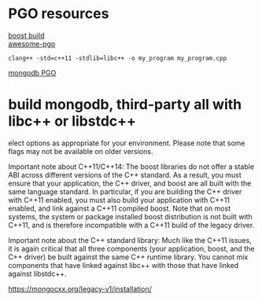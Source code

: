 # PGO resources
[boost build](https://gist.github.com/Shauren/5c28f646bf7a28b470a8)\
[awesome-pgo](https://github.com/zamazan4ik/awesome-pgo/)


```
clang++ -std=c++11 -stdlib=libc++ -o my_program my_program.cpp
```
[mongodb PGO](https://github.com/zamazan4ik/awesome-pgo/blob/main/mongodb.md)

# build mongodb, third-party all with libc++ or libstdc++
elect options as appropriate for your environment. Please note that some flags may not be available on older versions.

Important note about C++11/C++14: The boost libraries do not offer a stable ABI across different versions of the C++ standard. As a result, you must ensure that your application, the C++ driver, and boost are all built with the same language standard. In particular, if you are building the C++ driver with C++11 enabled, you must also build your application with C++11 enabled, and link against a C++11 compiled boost. Note that on most systems, the system or package installed boost distribution is not built with C++11, and is therefore incompatible with a C++11 build of the legacy driver.

Important note about the C++ standard library: Much like the C++11 issues, it is again critical that all three components (your application, boost, and the C++ driver) be built against the same C++ runtime library. You cannot mix components that have linked against libc++ with those that have linked against libstdc++.

https://mongocxx.org/legacy-v1/installation/
